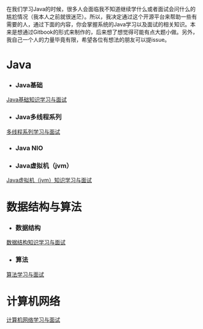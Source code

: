 在我们学习Java的时候，很多人会面临我不知道继续学什么或者面试会问什么的尴尬情况（我本人之前就很迷茫）。所以，我决定通过这个开源平台来帮助一些有需要的人，通过下面的内容，你会掌握系统的Java学习以及面试的相关知识。本来是想通过Gitbook的形式来制作的，后来想了想觉得可能有点大题小做。另外，我自己一个人的力量毕竟有限，希望各位有想法的朋友可以提issue。

# Java
-   ### Java基础
[Java基础知识学习与面试](https://github.com/Snailclimb/Java_Guide/blob/master/Java/Java%E5%9F%BA%E7%A1%80%E7%9F%A5%E8%AF%86.md)

-  ### Java多线程系列
[多线程系列学习与面试](https://github.com/Snailclimb/Java_Guide/blob/master/Java/%E5%A4%9A%E7%BA%BF%E7%A8%8B%E7%B3%BB%E5%88%97.md)

- ### Java NIO

-  ### Java虚拟机（jvm）
[Java虚拟机（jvm）知识学习与面试](https://github.com/Snailclimb/Java_Guide/blob/master/Java/Java%E8%99%9A%E6%8B%9F%E6%9C%BA%EF%BC%88jvm%EF%BC%89.md)

# 数据结构与算法

-  ### 数据结构
[数据结构知识学习与面试](https://github.com/Snailclimb/Java_Guide/blob/master/%E6%95%B0%E6%8D%AE%E7%BB%93%E6%9E%84.md)


-  ### 算法
[算法学习与面试](https://github.com/Snailclimb/Java_Guide/blob/master/%E7%AE%97%E6%B3%95.md)


# 计算机网络
[计算机网络学习与面试](https://github.com/Snailclimb/Java_Guide/blob/master/%E8%AE%A1%E7%AE%97%E6%9C%BA%E7%BD%91%E7%BB%9C.md)
   

